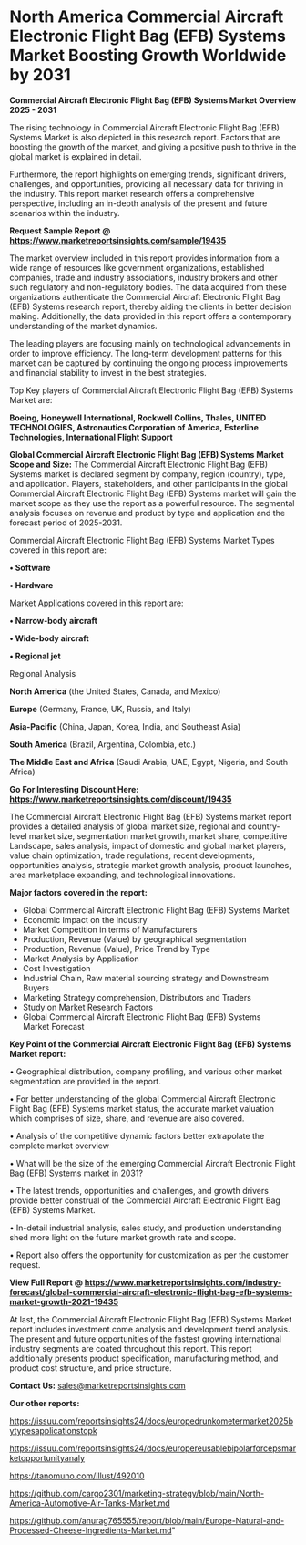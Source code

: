 # North America Commercial Aircraft Electronic Flight Bag (EFB) Systems Market Boosting Growth Worldwide by 2031

<Strong> Commercial Aircraft Electronic Flight Bag (EFB) Systems Market Overview 2025 - 2031</strong>

The rising technology in Commercial Aircraft Electronic Flight Bag (EFB) Systems Market is also depicted in this research report. Factors that are boosting the growth of the market, and giving a positive push to thrive in the global market is explained in detail.

Furthermore, the report highlights on emerging trends, significant drivers, challenges, and opportunities, providing all necessary data for thriving in the industry. This report market research offers a comprehensive perspective, including an in-depth analysis of the present and future scenarios within the industry.

<strong>Request Sample Report @ <a href=https://www.marketreportsinsights.com/sample/19435>https://www.marketreportsinsights.com/sample/19435</a></strong>

The market overview included in this report provides information from a wide range of resources like government organizations, established companies, trade and industry associations, industry brokers and other such regulatory and non-regulatory bodies. The data acquired from these organizations authenticate the Commercial Aircraft Electronic Flight Bag (EFB) Systems research report, thereby aiding the clients in better decision making. Additionally, the data provided in this report offers a contemporary understanding of the market dynamics.

The leading players are focusing mainly on technological advancements in order to improve efficiency. The long-term development patterns for this market can be captured by continuing the ongoing process improvements and financial stability to invest in the best strategies.

Top Key players of Commercial Aircraft Electronic Flight Bag (EFB) Systems Market are:

<strong>Boeing, Honeywell International, Rockwell Collins, Thales, UNITED TECHNOLOGIES, Astronautics Corporation of America, Esterline Technologies, International Flight Support</strong>

<strong><b>Global Commercial Aircraft Electronic Flight Bag (EFB) Systems Market Scope and Size:</b></strong>
The Commercial Aircraft Electronic Flight Bag (EFB) Systems market is declared segment by company, region (country), type, and application. Players, stakeholders, and other participants in the global Commercial Aircraft Electronic Flight Bag (EFB) Systems market will gain the market scope as they use the report as a powerful resource. The segmental analysis focuses on revenue and product by type and application and the forecast period of 2025-2031.

Commercial Aircraft Electronic Flight Bag (EFB) Systems Market Types covered in this report are:

<strong>• Software

• Hardware</strong>

Market Applications covered in this report are:

<strong>• Narrow-body aircraft

• Wide-body aircraft

• Regional jet</strong> 

Regional Analysis

<strong>North America</strong> (the United States, Canada, and Mexico)

<strong>Europe</strong> (Germany, France, UK, Russia, and Italy)

<strong>Asia-Pacific</strong> (China, Japan, Korea, India, and Southeast Asia)

<strong>South America</strong> (Brazil, Argentina, Colombia, etc.)

<strong>The Middle East and Africa</strong> (Saudi Arabia, UAE, Egypt, Nigeria, and South Africa)

<strong>Go For Interesting Discount Here: <a href=https://www.marketreportsinsights.com/discount/19435>https://www.marketreportsinsights.com/discount/19435</a></strong>

The Commercial Aircraft Electronic Flight Bag (EFB) Systems market report provides a detailed analysis of global market size, regional and country-level market size, segmentation market growth, market share, competitive Landscape, sales analysis, impact of domestic and global market players, value chain optimization, trade regulations, recent developments, opportunities analysis, strategic market growth analysis, product launches, area marketplace expanding, and technological innovations.

<strong><b>Major factors covered in the report:</b></strong>
<ul>
  <li>Global Commercial Aircraft Electronic Flight Bag (EFB) Systems Market </li>
  <li>Economic Impact on the Industry</li>
  <li>Market Competition in terms of Manufacturers</li>
  <li>Production, Revenue (Value) by geographical segmentation</li>
  <li>Production, Revenue (Value), Price Trend by Type</li>
  <li>Market Analysis by Application</li>
  <li>Cost Investigation</li>
  <li>Industrial Chain, Raw material sourcing strategy and Downstream Buyers</li>
  <li>Marketing Strategy comprehension, Distributors and Traders</li>
  <li>Study on Market Research Factors</li>
  <li>Global Commercial Aircraft Electronic Flight Bag (EFB) Systems Market Forecast</li>
</ul>

<strong><b>Key Point of the Commercial Aircraft Electronic Flight Bag (EFB) Systems Market report:</b></strong>

• Geographical distribution, company profiling, and various other market segmentation are provided in the report.

• For better understanding of the global Commercial Aircraft Electronic Flight Bag (EFB) Systems market status, the accurate market valuation which comprises of size, share, and revenue are also covered.

• Analysis of the competitive dynamic factors better extrapolate the complete market overview

• What will be the size of the emerging Commercial Aircraft Electronic Flight Bag (EFB) Systems market in 2031?

• The latest trends, opportunities and challenges, and growth drivers provide better construal of the Commercial Aircraft Electronic Flight Bag (EFB) Systems Market.

• In-detail industrial analysis, sales study, and production understanding shed more light on the future market growth rate and scope.

• Report also offers the opportunity for customization as per the customer request.

<strong><b>View Full Report @ <a href=https://www.marketreportsinsights.com/industry-forecast/global-commercial-aircraft-electronic-flight-bag-efb-systems-market-growth-2021-19435>https://www.marketreportsinsights.com/industry-forecast/global-commercial-aircraft-electronic-flight-bag-efb-systems-market-growth-2021-19435</a></b></strong>


At last, the Commercial Aircraft Electronic Flight Bag (EFB) Systems Market report includes investment come analysis and development trend analysis. The present and future opportunities of the fastest growing international industry segments are coated throughout this report. This report additionally presents product specification, manufacturing method, and product cost structure, and price structure.

<strong>Contact Us:</strong>
sales@marketreportsinsights.com

<strong>Our other reports:</strong>

<a href=https://issuu.com/reportsinsights24/docs/europedrunkometermarket2025bytypesapplicationstopk>https://issuu.com/reportsinsights24/docs/europedrunkometermarket2025bytypesapplicationstopk</a>

<a href=https://issuu.com/reportsinsights24/docs/europereusablebipolarforcepsmarketopportunityanaly>https://issuu.com/reportsinsights24/docs/europereusablebipolarforcepsmarketopportunityanaly</a>

<a href=https://tanomuno.com/illust/492010>https://tanomuno.com/illust/492010</a>

<a href=https://github.com/cargo2301/marketing-strategy/blob/main/North-America-Automotive-Air-Tanks-Market.md>https://github.com/cargo2301/marketing-strategy/blob/main/North-America-Automotive-Air-Tanks-Market.md</a>

<a href=https://github.com/anurag765555/report/blob/main/Europe-Natural-and-Processed-Cheese-Ingredients-Market.md>https://github.com/anurag765555/report/blob/main/Europe-Natural-and-Processed-Cheese-Ingredients-Market.md</a>"

